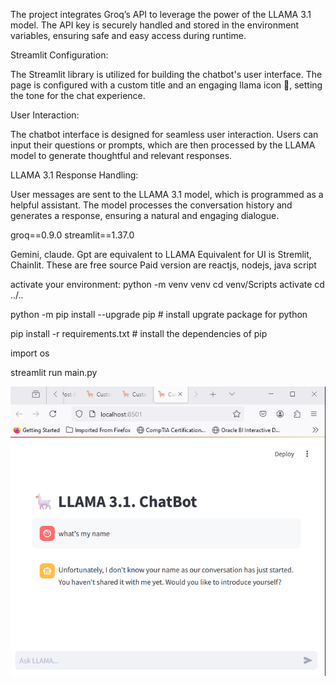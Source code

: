 The project integrates Groq’s API to leverage the power of the LLAMA 3.1 model. The API key is securely handled and stored in the environment variables, ensuring safe and easy access during runtime.

Streamlit Configuration:

The Streamlit library is utilized for building the chatbot's user interface. The page is configured with a custom title and an engaging llama icon 🦙, setting the tone for the chat experience.

User Interaction:

The chatbot interface is designed for seamless user interaction. Users can input their questions or prompts, which are then processed by the LLAMA model to generate thoughtful and relevant responses.

LLAMA 3.1 Response Handling:

User messages are sent to the LLAMA 3.1 model, which is programmed as a helpful assistant. The model processes the conversation history and generates a response, ensuring a natural and engaging dialogue.

groq==0.9.0
streamlit==1.37.0

Gemini, claude. Gpt are equivalent to LLAMA
Equivalent for UI is Stremlit, Chainlit. These are free source
Paid version are reactjs, nodejs, java script

activate your environment:
python -m venv venv
cd venv/Scripts
activate
cd ../..


python -m pip install --upgrade pip   # install upgrate package for python

pip install -r requirements.txt    # install the dependencies of pip


import os

streamlit run main.py

![alt text](image-1.png)
